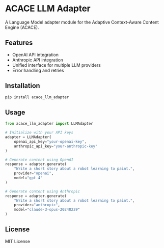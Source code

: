 # ACACE LLM Adapter

A Language Model adapter module for the Adaptive Context-Aware Content Engine (ACACE).

## Features

- OpenAI API integration
- Anthropic API integration
- Unified interface for multiple LLM providers
- Error handling and retries

## Installation

```bash
pip install acace_llm_adapter
```

## Usage

```python
from acace_llm_adapter import LLMAdapter

# Initialize with your API keys
adapter = LLMAdapter(
    openai_api_key="your-openai-key",
    anthropic_api_key="your-anthropic-key"
)

# Generate content using OpenAI
response = adapter.generate(
    "Write a short story about a robot learning to paint.",
    provider="openai",
    model="gpt-4"
)

# Generate content using Anthropic
response = adapter.generate(
    "Write a short story about a robot learning to paint.",
    provider="anthropic",
    model="claude-3-opus-20240229"
)
```

## License

MIT License 